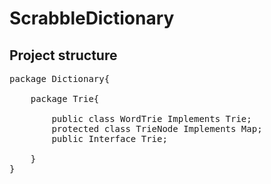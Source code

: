 # ScrabbleDictionary


## Project structure ##

<pre>
package Dictionary{
    
    package Trie{
        
        public class WordTrie Implements Trie;
        protected class TrieNode Implements Map<Character, TrieNode>;
        public Interface Trie;
        
    }
}
</pre>
